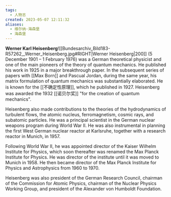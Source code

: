 ```yaml
---
tags:
  - 人物志
created: 2023-05-07 12:11:32
aliases:
  - 维尔纳·海森堡
  - 海森堡
---
```


**Werner Karl Heisenberg**![[Bundesarchiv_Bild183-R57262,_Werner_Heisenberg.jpg#RIGHT|Werner Heisenberg|200]] (5 December 1901 – 1 February 1976) was a German theoretical physicist and one of the main pioneers of the theory of quantum mechanics. He published his work in 1925 in a major breakthrough paper. In the subsequent series of papers with [[Max Born]] and Pascual Jordan, during the same year, his matrix formulation of quantum mechanics was substantially elaborated. He is known for the [[不确定性原理]], which he published in 1927. Heisenberg was awarded the 1932 [[诺贝尔奖]] "for the creation of quantum mechanics".

Heisenberg also made contributions to the theories of the hydrodynamics of turbulent flows, the atomic nucleus, ferromagnetism, cosmic rays, and subatomic particles. He was a principal scientist in the German nuclear weapons program during World War II. He was also instrumental in planning the first West German nuclear reactor at Karlsruhe, together with a research reactor in Munich, in 1957.

Following World War II, he was appointed director of the Kaiser Wilhelm Institute for Physics, which soon thereafter was renamed the Max Planck Institute for Physics. He was director of the institute until it was moved to Munich in 1958. He then became director of the Max Planck Institute for Physics and Astrophysics from 1960 to 1970.

Heisenberg was also president of the German Research Council, chairman of the Commission for Atomic Physics, chairman of the Nuclear Physics Working Group, and president of the Alexander von Humboldt Foundation.